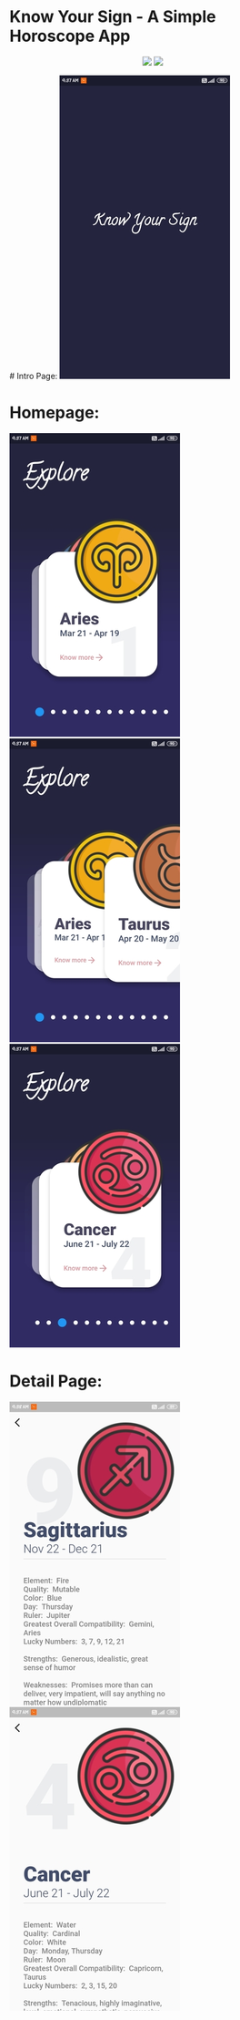 # Know Your Sign - A Simple Horoscope App
<div align="center">


[![](https://img.shields.io/badge/Made_with-Flutter-red?style=for-the-badge&logo=flutter)](https://flutter.dev/docs)
[![](https://img.shields.io/badge/IDE-Visual_Studio_Code-purple?style=for-the-badge&logo=visual-studio-code)](https://code.visualstudio.com/  "Visual Studio Code")

</div>
# Intro Page:
<img src="screenshots/intropage.jpg">

# Homepage:
<img src="screenshots/homepage1.jpg">
<img src="screenshots/homepage2.jpg">
<img src="screenshots/homepage3.jpg">

# Detail Page:
<img src="screenshots/details1.jpg">
<img src="screenshots/details2.jpg">
